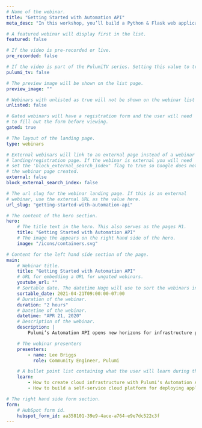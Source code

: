 ```yaml
---
# Name of the webinar.
title: "Getting Started with Automation API"
meta_desc: "In this workshop, you’ll build a Python & Flask web application that lets you and your developers deploy applications at the click of a button."

# A featured webinar will display first in the list.
featured: false

# If the video is pre-recorded or live.
pre_recorded: false

# If the video is part of the PulumiTV series. Setting this value to true will list the video in the "PulumiTV" section.
pulumi_tv: false

# The preview image will be shown on the list page.
preview_image: ""

# Webinars with unlisted as true will not be shown on the webinar list
unlisted: false

# Gated webinars will have a registration form and the user will need
# to fill out the form before viewing.
gated: true

# The layout of the landing page.
type: webinars

# External webinars will link to an external page instead of a webinar
# landing/registration page. If the webinar is external you will need
# set the 'block_external_search_index' flag to true so Google does not index
# the webinar page created.
external: false
block_external_search_index: false

# The url slug for the webinar landing page. If this is an external
# webinar, use the external URL as the value here.
url_slug: "getting-started-with-automation-api"

# The content of the hero section.
hero:
    # The title text in the hero. This also serves as the pages H1.
    title: "Getting Started with Automation API"
    # The image the appears on the right hand side of the hero.
    image: "/icons/containers.svg"

# Content for the left hand side section of the page.
main:
    # Webinar title.
    title: "Getting Started with Automation API"
    # URL for embedding a URL for ungated webinars.
    youtube_url: ""
    # Sortable date. The datetime Hugo will use to sort the webinars in date order.
    sortable_date: 2021-04-21T09:00:00-07:00
    # Duration of the webinar.
    duration: "2 hours"
    # Datetime of the webinar.
    datetime: "APR 21, 2020"
    # Description of the webinar.
    description: |
        Pulumi’s Automation API opens new horizons for infrastructure provisioning. In this workshop, you’ll examine the powerful new capabilities of Pulumi’s latest feature by building a Python & Flask web application that lets developers deploy applications at the click of a button.

    # The webinar presenters
    presenters:
        - name: Lee Briggs
          role: Community Engineer, Pulumi

    # A bullet point list containing what the user will learn during the webinar.
    learn:
        - How to create cloud infrastructure with Pulumi's Automation API.
        - How to build a self-service cloud platform for deploying applications.

# The right hand side form section.
form:
    # HubSpot form id.
    hubspot_form_id: aa358101-39e9-4ace-a764-e9e7dc522c3f
---
```

